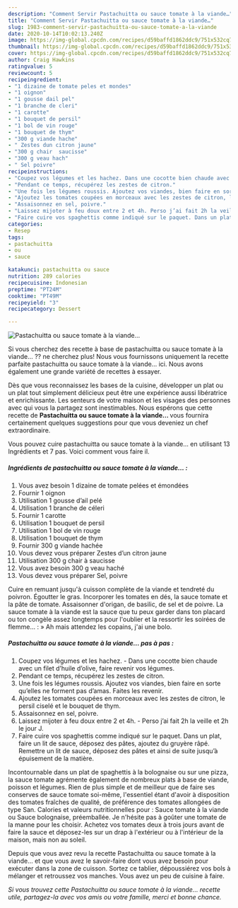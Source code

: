 ```yaml
---
description: "Comment Servir Pastachuitta ou sauce tomate à la viande…"
title: "Comment Servir Pastachuitta ou sauce tomate à la viande…"
slug: 1983-comment-servir-pastachuitta-ou-sauce-tomate-a-la-viande
date: 2020-10-14T10:02:13.240Z
image: https://img-global.cpcdn.com/recipes/d59baffd1862ddc9/751x532cq70/pastachuitta-ou-sauce-tomate-a-la-viande…-photo-principale-de-la-recette.jpg
thumbnail: https://img-global.cpcdn.com/recipes/d59baffd1862ddc9/751x532cq70/pastachuitta-ou-sauce-tomate-a-la-viande…-photo-principale-de-la-recette.jpg
cover: https://img-global.cpcdn.com/recipes/d59baffd1862ddc9/751x532cq70/pastachuitta-ou-sauce-tomate-a-la-viande…-photo-principale-de-la-recette.jpg
author: Craig Hawkins
ratingvalue: 5
reviewcount: 5
recipeingredient:
- "1 dizaine de tomate peles et mondes"
- "1 oignon"
- "1 gousse dail pel"
- "1 branche de cleri"
- "1 carotte"
- "1 bouquet de persil"
- "1 bol de vin rouge"
- "1 bouquet de thym"
- "300 g viande hache"
- " Zestes dun citron jaune"
- "300 g chair  saucisse"
- "300 g veau hach"
- " Sel poivre"
recipeinstructions:
- "Coupez vos légumes et les hachez. Dans une cocotte bien chaude avec un filet d’huile d’olive, faire revenir vos légumes."
- "Pendant ce temps, récupérez les zestes de citron."
- "Une fois les légumes roussis. Ajoutez vos viandes, bien faire en sorte qu’elles ne forment pas d’amas. Faites les revenir."
- "Ajoutez les tomates coupées en morceaux avec les zestes de citron, le persil ciselé et le bouquet de thym."
- "Assaisonnez en sel, poivre."
- "Laissez mijoter à feu doux entre 2 et 4h. Perso j’ai fait 2h la veille et 2h le jour J."
- "Faire cuire vos spaghettis comme indiqué sur le paquet. Dans un plat, faire un lit de sauce, déposez des pâtes, ajoutez du gruyère râpé. Remettre un lit de sauce, déposez des pâtes et ainsi de suite jusqu’à épuisement de la matière."
categories:
- Resep
tags:
- pastachuitta
- ou
- sauce

katakunci: pastachuitta ou sauce 
nutrition: 289 calories
recipecuisine: Indonesian
preptime: "PT24M"
cooktime: "PT49M"
recipeyield: "3"
recipecategory: Dessert

---
```



![Pastachuitta ou sauce tomate à la viande…](https://img-global.cpcdn.com/recipes/d59baffd1862ddc9/751x532cq70/pastachuitta-ou-sauce-tomate-a-la-viande…-photo-principale-de-la-recette.jpg)

Si vous cherchez des recette à base de pastachuitta ou sauce tomate à la viande… ?? ne cherchez plus! Nous vous fournissons uniquement la recette parfaite pastachuitta ou sauce tomate à la viande… ici. Nous avons également une grande variété de recettes à essayer.

Dès que vous reconnaissez les bases de la cuisine, développer un plat ou un plat tout simplement délicieux peut être une expérience aussi libératrice et enrichissante. Les senteurs de votre maison et les visages des personnes avec qui vous la partagez sont inestimables. Nous espérons que cette recette de <strong> Pastachuitta ou sauce tomate à la viande… </strong> vous fournira certainement quelques suggestions pour que vous deveniez un chef extraordinaire.

<!--inarticleads1-->

Vous pouvez cuire pastachuitta ou sauce tomate à la viande… en utilisant 13 Ingrédients et 7 pas. Voici comment vous faire il.

##### Ingrédients de pastachuitta ou sauce tomate à la viande… :

1. Vous avez besoin 1 dizaine de tomate pelées et émondées
1. Fournir 1 oignon
1. Utilisation 1 gousse d’ail pelé
1. Utilisation 1 branche de céleri
1. Fournir 1 carotte
1. Utilisation 1 bouquet de persil
1. Utilisation 1 bol de vin rouge
1. Utilisation 1 bouquet de thym
1. Fournir 300 g viande hachée
1. Vous devez vous préparer  Zestes d’un citron jaune
1. Utilisation 300 g chair à saucisse
1. Vous avez besoin 300 g veau haché
1. Vous devez vous préparer  Sel, poivre


Cuire en remuant jusqu&#39;à cuisson complète de la viande et tendreté du poivron. Égoutter le gras. Incorporer les tomates en dés, la sauce tomate et la pâte de tomate. Assaisonner d&#39;origan, de basilic, de sel et de poivre. La sauce tomate à la viande est la sauce que tu peux garder dans ton placard ou ton congèle assez longtemps pour l&#39;oublier et la ressortir les soirées de flemme… : » Ah mais attendez les copains, j&#39;ai une bolo. 

<!--inarticleads2-->

##### Pastachuitta ou sauce tomate à la viande… pas à pas :

1. Coupez vos légumes et les hachez. - Dans une cocotte bien chaude avec un filet d’huile d’olive, faire revenir vos légumes.
1. Pendant ce temps, récupérez les zestes de citron.
1. Une fois les légumes roussis. Ajoutez vos viandes, bien faire en sorte qu’elles ne forment pas d’amas. Faites les revenir.
1. Ajoutez les tomates coupées en morceaux avec les zestes de citron, le persil ciselé et le bouquet de thym.
1. Assaisonnez en sel, poivre.
1. Laissez mijoter à feu doux entre 2 et 4h. - Perso j’ai fait 2h la veille et 2h le jour J.
1. Faire cuire vos spaghettis comme indiqué sur le paquet. Dans un plat, faire un lit de sauce, déposez des pâtes, ajoutez du gruyère râpé. Remettre un lit de sauce, déposez des pâtes et ainsi de suite jusqu’à épuisement de la matière.


Incontournable dans un plat de spaghettis à la bolognaise ou sur une pizza, la sauce tomate agrémente également de nombreux plats à base de viande, poisson et légumes. Rien de plus simple et de meilleur que de faire ses conserves de sauce tomate soi-même, l&#39;essentiel étant d&#39;avoir à disposition des tomates fraîches de qualité, de préférence des tomates allongées de type San. Calories et valeurs nutritionnelles pour : Sauce tomate à la viande ou Sauce bolognaise, préemballée. Je n&#39;hésite pas à goûter une tomate de la manne pour les choisir. Achetez vos tomates deux à trois jours avant de faire la sauce et déposez-les sur un drap à l&#39;extérieur ou à l&#39;intérieur de la maison, mais non au soleil. 

<!--inarticleads1-->

<p>
Depuis que vous avez revu la recette Pastachuitta ou sauce tomate à la viande… et que vous avez le savoir-faire dont vous avez besoin pour exécuter dans la zone de cuisson. Sortez ce tablier, dépoussiérez vos bols à mélanger et retroussez vos manches. Vous avez un peu de cuisine à faire.
</p>

<p>
<i>Si vous trouvez cette Pastachuitta ou sauce tomate à la viande… recette utile, partagez-la avec vos amis ou votre famille, merci et bonne chance.</i>
</p>
